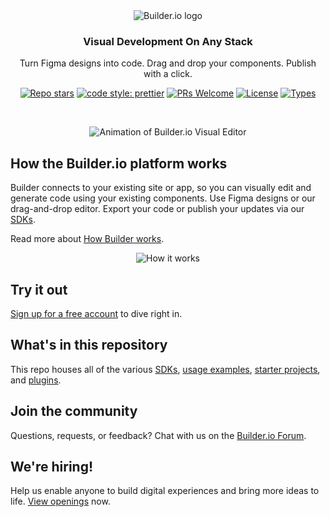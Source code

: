 <br />
<br />
<p align="center">
  <picture>
    <source media="(prefers-color-scheme: dark)" srcset="https://cdn.builder.io/api/v1/image/assets%2FYJIGb4i01jvw0SRdL5Bt%2F160d3724e72b4f88af781e0887df5601">
    <img alt="Builder.io logo" src="https://cdn.builder.io/api/v1/image/assets%2FYJIGb4i01jvw0SRdL5Bt%2F96fa96f7f5a0415f9dff40b41d78b6a7">
  </picture>
</p>
<h3 align="center">
  Visual Development On Any Stack
</h3>
<p align="center">
   Turn Figma designs into code. Drag and drop your components. Publish with a click.
</p>

<p align="center">
  <a href="https://github.com/BuilderIO/builder"><img alt="Repo stars" src="https://img.shields.io/github/stars/BuilderIO/builder?style=flat"></a>
  <a href="https://github.com/prettier/prettier"><img alt="code style: prettier" src="https://img.shields.io/badge/code_style-prettier-ff69b4.svg" /></a>
  <a href="https://github.com/builderio/builder/pulls"><img alt="PRs Welcome" src="https://img.shields.io/badge/PRs-welcome-brightgreen.svg" /></a>
  <a href="https://github.com/BuilderIO/builder/blob/main/LICENSE"><img alt="License" src="https://img.shields.io/github/license/BuilderIO/builder" /></a>
  <a href="https://www.npmjs.com/package/@builder.io/sdk"><img alt="Types" src="https://img.shields.io/npm/types/@builder.io/sdk" /></a>
</p>
<br />

<p align="center">
  <img alt="Animation of Builder.io Visual Editor" src="https://github.com/user-attachments/assets/6972696e-bfb5-4c6d-b987-ea6a07816655" >
</p>

## How the Builder.io platform works

Builder connects to your existing site or app, so you can visually edit and generate code using your existing components. Use Figma designs or our drag-and-drop editor. Export your code or publish your updates via our [SDKs](https://www.builder.io/c/docs/developers).

Read more about [How Builder works](https://www.builder.io/c/docs/how-builder-works-technical).

<p align="center">
  <img alt="How it works" src="https://github.com/user-attachments/assets/7ef9ca00-22f2-49b7-9b29-1df1eb7daba7" />
</p>

## Try it out

[Sign up for a free account](https://builder.io/signup) to dive right in. 

## What's in this repository

This repo houses all of the various [SDKs](packages), [usage examples](examples), [starter projects](starters), and [plugins](plugins).

## Join the community

Questions, requests, or feedback? Chat with us on the [Builder.io Forum](https://forum.builder.io).

## We're hiring!

Help us enable anyone to build digital experiences and bring more ideas to life. [View openings](https://www.builder.io/m/careers) now.

